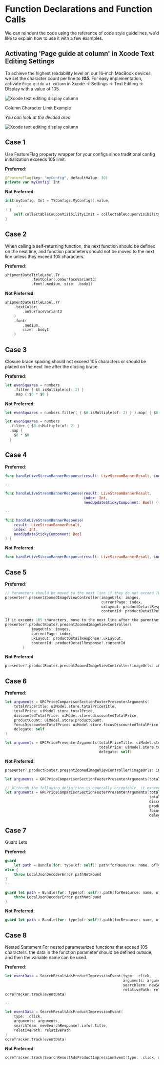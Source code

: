 
# Function Declarations and Function Calls

We can reindent the code using the reference of code style guidelines, we'd like to explain how to use it with a few examples.

## Activating 'Page guide at column' in Xcode Text Editing Settings

To achieve the highest readability level on our 16-inch MacBook devices, we set the character count per line to ***105***. For easy implementation, activate `Page guide at column` in Xcode -> Settings -> Text Editing -> Display with a value of 105.


![Xcode text editing display column](screens/text-editing-display-column.png)

Column Character Limit Example

*You can look at the divided area*

![Xcode text editing display column](screens/example-of-column-character-limit.png)

## Case 1
Use FeatureFlag property wrapper for your configs since traditional config initialization exceeds 105 limit.

**Preferred**:
```swift
@FeatureFlag(key: "myConfig", defaultValue: 30)
private var myConfig: Int
```

**Not Preferred**:
```swift
init(myConfig: Int = TYConfigs.MyConfig().value,
     ...
) {
    self.collectableCouponVisibilityLimit = collectableCouponVisibilityLimit
}
```

## Case 2

When calling a self-returning function, the next function should be defined on the next line, and function parameters should not be moved to the next line unless they exceed 105 characters.

**Preferred**:
```swift
shipmentDateTitleLabel.TY
            .textColor(.onSurfaceVariant3)
            .font(.medium, size: .body1)
```

**Not Preferred**:
```swift
shipmentDateTitleLabel.TY
    .textColor(
        .onSurfaceVariant3
    )
    .font(
        .medium,
        size: .body1
    )

```

## Case 3

Closure brace spacing should not exceed 105 characters or should be placed on the next line after the closing brace.

**Preferred**:
```swift
let evenSquares = numbers
    .filter { $0.isMultiple(of: 2) }
    .map { $0 * $0 }
```

**Not Preferred**:
```swift
let evenSquares = numbers.filter( { $0.isMultiple(of: 2) } ).map( { $0 * $0 } ).compactMap( { $0 * $0 } ).filter( { $0.isMultiple(of: 2) } )

let evenSquares = numbers
  .filter { $0.isMultiple(of: 2) }
  .map {
    $0 * $0
  }
```

## Case 4

**Preferred**:
```swift
func handleLiveStreamBannerResponse(result: LiveStreamBannerResult, index: Int, needUpdate: Bool) { // Does not exceed 105 characters

--

func handleLiveStreamBannerResponse(result: LiveStreamBannerResult, 
                                    index: Int,
                                    needUpdateStickyComponent: Bool) {

--

func handleLiveStreamBannerResponse(
    result: LiveStreamBannerResult,
    index: Int,
    needUpdateStickyComponent: Bool
) {
```

**Not Preferred**:
```swift
func handleLiveStreamBannerResponse(result: LiveStreamBannerResult, index: Int, needUpdateStickyComponent: Bool) { // Exceeds 105 characters
```

## Case 5

**Preferred**:
```swift
// Parameters should be moved to the next line if they do not exceed 105 characters
presenter?.presentZoomedImageViewController(imageUrls: images,
                                            currentPage: index,
                                            uxLayout: productDetailResponse?.uxLayout,
                                            contentId: productDetailResponse?.contentId)

If it exceeds 105 characters, move to the next line after the parentheses
presenter?.productRouter.presentZoomedImageViewController(
            imageUrls: images,
            currentPage: index,
            uxLayout: productDetailResponse?.uxLayout,
            contentId: productDetailResponse?.contentId
        )
```

**Not Preferred**:
```swift
presenter?.productRouter.presentZoomedImageViewController(imageUrls: images, currentPage: index, uxLayout: productDetailResponse?.uxLayout, contentId: productDetailResponse?.contentId)
```

## Case 6

**Preferred**:
```swift
let arguments = GRCPriceComparisonSectionFooterPresenterArguments(
    totalPriceTitle: uiModel.store.totalPriceTitle,
    totalPrice: uiModel.store.totalPrice,
    discountedTotalPrice: uiModel.store.discountedTotalPrice,
    productCount: uiModel.store.productCount,
    focusDiscountedTotalPrice: uiModel.store.focusDiscountedTotalPrice.orFalse,
    delegate: self
)

let arguments = GRCPricePresenterArguments(totalPriceTitle: uiModel.store.totalPriceTitle,
                                           totalPrice: uiModel.store.totalPrice,
                                           delegate: self)
```

**Not Preferred**:
```swift
presenter?.productRouter.presentZoomedImageViewController(imageUrls: images, currentPage: index, uxLayout: productDetailResponse?.uxLayout, contentId: productDetailResponse?.contentId)

let arguments = GRCPriceComparisonSectionFooterPresenterArguments(totalPriceTitle: uiModel.store.totalPriceTitle, totalPrice: uiModel.store.totalPrice, discountedTotalPrice: uiModel.store.discountedTotalPrice, productCount: uiModel.store.productCount, focusDiscountedTotalPrice: uiModel.store.focusDiscountedTotalPrice.orFalse, delegate: self)

// Although the following definition is generally acceptable, it exceeds 105 characters, so use the example in the preferred section.
let arguments = GRCPriceComparisonSectionFooterPresenterArguments(totalPriceTitle: uiModel.store.totalPriceTitle, 
                                                                  totalPrice: uiModel.store.totalPrice,
                                                                  discountedTotalPrice: uiModel.store.discountedTotalPrice,
                                                                  productCount: uiModel.store.productCount,
                                                                  focusDiscountedTotalPrice: uiModel.store.focusDiscountedTotalPrice.orFalse,
                                                                  delegate: self)
```

## Case 7
Guard Lets

**Preferred**:
```swift
guard
    let path = Bundle(for: type(of: self)).path(forResource: name, ofType: kJsonFileType)
else {
    throw LocalJsonDecoderError.pathNotFound
}
--

guard let path = Bundle(for: type(of: self)).path(forResource: name, ofType: kJsonFileType) else {
    throw LocalJsonDecoderError.pathNotFound
}

```

**Not Preferred**:
```swift
guard let path = Bundle(for: type(of: self)).path(forResource: name, ofType: kJsonFileType) else { throw LocalJsonDecoderError.pathNotFound }
```

## Case 8
Nested Statement
For nested parameterized functions that exceed 105 characters, the data in the function parameter should be defined outside, and then the variable name can be used.

**Preferred**:
```swift
let eventData = SearchResultAdsProductImpressionEvent(type: .click,
                                                      arguments: arguments,
                                                      searchTerm: newSearchResponse?.info?.title,
                                                      relativePath: relativePath)
coreTracker.track(eventData)

--

let eventData = SearchResultAdsProductImpressionEvent(
    type: .click,
    arguments: arguments,
    searchTerm: newSearchResponse?.info?.title,
    relativePath: relativePath
)
coreTracker.track(eventData)

```

**Not Preferred**:
```swift
coreTracker.track(SearchResultAdsProductImpressionEvent(type: .click, arguments: arguments, searchTerm: newSearchResponse?.info?.title ?? "", relativePath: relativePath))
```
